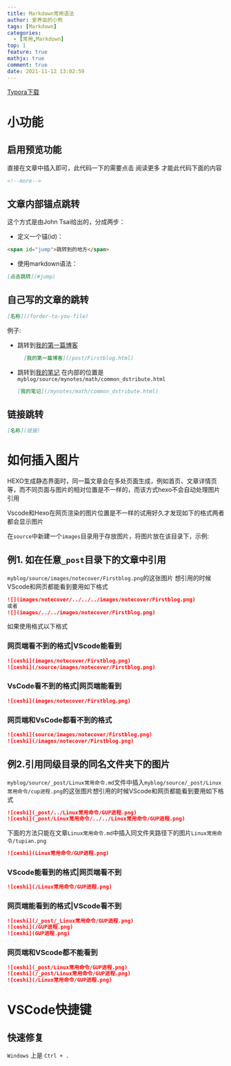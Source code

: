 ```yaml
---
title: Markdown常用语法
author: 爱养虫的小熊
tags: [Markdown]
categories:
  - [常用,Markdown]
top: 1
feature: true
mathjx: true
comment: true
date: 2021-11-12 13:02:59
---
```


[Typora下载](https://www.typora.io/#windows)

# 小功能

## 启用预览功能

直接在文章中插入即可，此代码一下的需要点击 阅读更多 才能此代码下面的内容

```md
<!--more-->
```

## 文章内部锚点跳转

这个方式是由John Tsai给出的，分成两步：

- 定义一个锚(id)：

```md
<span id="jump">跳转到的地方</span>
```

- 使用markdown语法：

```md
[点击跳转](#jump)
```

## 自己写的文章的跳转

```md
[名称](/forder-to-you-file)
```

例子:

- 跳转到[我的第一篇博客](/post/Firstblog.html)

  ```md
    [我的第一篇博客](/post/Firstblog.html)
  ```

- 跳转到[我的笔记](/mynotes/math/common_dstribute.html)
    在内部的位置是`myblog/source/mynotes/math/common_dstribute.html`

    ```md
    [我的笔记](/mynotes/math/common_dstribute.html)
    ```

## 链接跳转

```md
[名称](链接)
```

# 如何插入图片

HEXO生成静态界面时，同一篇文章会在多处页面生成，例如首页、文章详情页等，而不同页面与图片的相对位置是不一样的，而该方式hexo不会自动处理图片引用

Vscode和Hexo在网页渲染的图片位置是不一样的试用好久才发现如下的格式两者都会显示图片

在`source`中新建一个`images`目录用于存放图片，将图片放在该目录下，示例:

## 例1. 如在任意`_post`目录下的文章中引用

`myblog/source/images/notecover/Firstblog.png`的这张图片
想引用的时候VScode和网页都能看到要用如下格式

```md
![](images/notecover/../../../images/notecover/Firstblog.png)
或者
![](images/../../images/notecover/Firstblog.png)
```

如果使用格式以下格式

### 网页端看不到的格式|VScode能看到

```md
![ceshi](images/notecover/Firstblog.png)
![ceshi](/source/images/notecover/Firstblog.png)

```

### VsCode看不到的格式|网页端能看到

```md
![ceshi](images/notecover/Firstblog.png)
```

### 网页端和VsCode都看不到的格式

```md
![ceshi](source/images/notecover/Firstblog.png)
![ceshi](/images/notecover/Firstblog.png)
```

## 例2.引用同级目录的同名文件夹下的图片

`myblog/source/_post/Linux常用命令.md`文件中插入`myblog/source/_post/Linux常用命令/cup进程.png`的这张图片想引用的时候VScode和网页都能看到要用如下格式

```md
![ceshi](_post/../Linux常用命令/GUP进程.png)
![ceshi](_post/Linux常用命令/../../Linux常用命令/GUP进程.png)
```

下面的方法只能在文章`Linux常用命令.md`中插入同文件夹路径下的图片`Linux常用命令/tupian.png`

```md
![ceshi](Linux常用命令/GUP进程.png)
```

### VScode能看到的格式|网页端看不到

```md
![ceshi](/Linux常用命令/GUP进程.png)
```

### 网页端能看到的格式|VScode看不到

```md
![ceshi](/_post/_Linux常用命令/GUP进程.png)
![ceshi](/GUP进程.png)
![ceshi](GUP进程.png)
```

### 网页端和VScode都不能看到

```md
![ceshi](_post/Linux常用命令/GUP进程.png)
![ceshi](/_post/Linux常用命令/GUP进程.png)
![ceshi](/Linux常用命令/GUP进程.png)
```

<!--more-->

# VSCode快捷键

## 快速修复

`Windows` 上是 `Ctrl + .`
